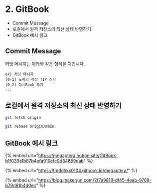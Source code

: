 # 2. GitBook

* Commit Message
* 로컬에서 원격 저장소의 최신 상태 반영하기&#x20;
* GitBook 예시 링크

## Commit Message

커밋 메시지는 아래와 같은 형식을 지킵니다.

```
ex) 커밋 메시지
[0-1] 노아의 작성 TIP 추가
[0-2] GitBook 추가
...
```

## 로컬에서 원격 저장소의 최신 상태 반영하기

```bash
git fetch origin

git rebase origin/main
```

## GitBook 예시 링크

{% embed url="https://megaptera.notion.site/GitBook-b1f039a1b87b4efa910cfc0d34659dab" %}

{% embed url="https://tmddhks0104.gitbook.io/megaptera/" %}

{% embed url="https://blog.makerjun.com/2f7a9818-df45-4eab-9768-b79d61b4d0ec" %}


